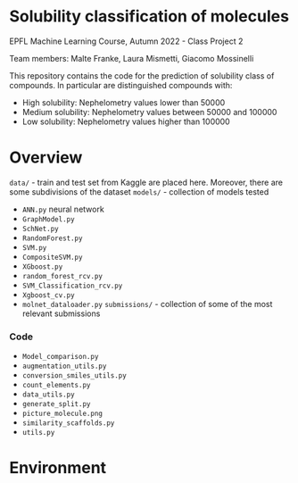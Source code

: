 # Solubility classification of molecules

EPFL Machine Learning Course, Autumn 2022 - Class Project 2

Team members: Malte Franke, Laura Mismetti, Giacomo Mossinelli

This repository contains the code for the prediction of solubility class of compounds. In particular are distinguished compounds with:
- High solubility: Nephelometry values lower than 50000
- Medium solubility: Nephelometry values between 50000 and 100000
- Low solubility: Nephelometry values higher than 100000

# Overview
```data/``` - train and test set from Kaggle are placed here. Moreover, there are some subdivisions of the dataset 
```models/``` - collection of models tested
- ```ANN.py``` neural network
- ```GraphModel.py```
- ```SchNet.py```
- ```RandomForest.py```
- ```SVM.py```
- ```CompositeSVM.py```
- ```XGboost.py```
- ```random_forest_rcv.py```
- ```SVM_Classification_rcv.py```
- ```Xgboost_cv.py```
- ```molnet_dataloader.py```
```submissions/``` - collection of some of the most relevant submissions 

### Code
- ```Model_comparison.py```
- ```augmentation_utils.py```
- ```conversion_smiles_utils.py```
- ```count_elements.py```
- ```data_utils.py```
- ```generate_split.py```
- ```picture_molecule.png```
- ```similarity_scaffolds.py```
- ```utils.py```

# Environment
